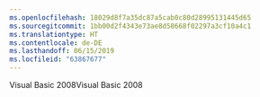 ```yaml
---
ms.openlocfilehash: 18029d8f7a35dc87a5cab0c80d28995131445d65
ms.sourcegitcommit: 1bb00d2f4343e73ae8d58668f02297a3cf10a4c1
ms.translationtype: HT
ms.contentlocale: de-DE
ms.lasthandoff: 06/15/2019
ms.locfileid: "63867677"
---
```

<span data-ttu-id="cde69-101">Visual Basic 2008</span><span class="sxs-lookup"><span data-stu-id="cde69-101">Visual Basic 2008</span></span>